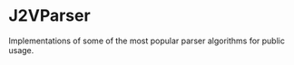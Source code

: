 J2VParser
=============================
Implementations of some of the most popular parser algorithms for
public usage.
